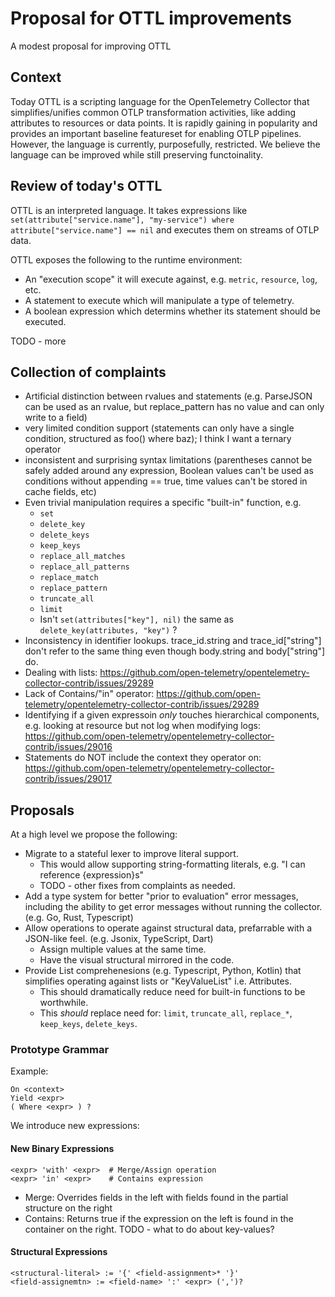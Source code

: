 # Proposal for OTTL improvements

A modest proposal for improving OTTL

## Context

Today OTTL is a scripting language for the OpenTelemetry Collector that simplifies/unifies common
OTLP transformation activities, like adding attributes to resources or data points. It is rapidly gaining in
popularity and provides an important baseline featureset for enabling OTLP pipelines. However, the
language is currently, purposefully, restricted. We believe the language can be improved while still preserving functoinality.

## Review of today's OTTL

OTTL is an interpreted language. It takes expressions like `set(attribute["service.name"], "my-service") where attribute["service.name"] == nil` and executes them on streams of OTLP data.

OTTL exposes the following to the runtime environment:

- An "execution scope" it will execute against, e.g. `metric`, `resource`, `log`, etc.
- A statement to execute which will manipulate a type of telemetry.
- A boolean expression which determins whether its statement should be executed.

TODO - more

## Collection of complaints

- Artificial distinction between rvalues and statements (e.g. ParseJSON can be used as an rvalue, but replace_pattern has no value and can only write to a field)
- very limited condition support (statements can only have a single condition, structured as foo() where baz); I think I want a ternary operator
- inconsistent and surprising syntax limitations (parentheses cannot be safely added around any expression, Boolean values can't be used as conditions without appending == true, time values can't be stored in cache fields, etc)
- Even trivial manipulation requires a specific "built-in" function, e.g.
  - `set`
  - `delete_key`
  - `delete_keys`
  - `keep_keys`
  - `replace_all_matches`
  - `replace_all_patterns`
  - `replace_match`
  - `replace_pattern`
  - `truncate_all`
  - `limit`
  - Isn't `set(attributes["key"], nil)` the same as `delete_key(attributes, "key")` ?
- Inconsistency in identifier lookups. trace_id.string and trace_id["string"] don't refer to the same thing
  even though body.string and body["string"] do.
- Dealing with lists: https://github.com/open-telemetry/opentelemetry-collector-contrib/issues/29289
- Lack of Contains/"in" operator: https://github.com/open-telemetry/opentelemetry-collector-contrib/issues/29289
- Identifying if a given expressoin *only* touches hierarchical components, e.g. looking at resource
  but not log when modifying logs: https://github.com/open-telemetry/opentelemetry-collector-contrib/issues/29016
- Statements do NOT include the context they operator on: https://github.com/open-telemetry/opentelemetry-collector-contrib/issues/29017

## Proposals

At a high level we propose the following:

- Migrate to a stateful lexer to improve literal support.
  - This would allow supporting string-formatting literals, e.g. "I can reference {expression}s"
  - TODO - other fixes from complaints as needed.
- Add a type system for better "prior to evaluation" error messages, including the ability to
  get error messages without running the collector. (e.g. Go, Rust, Typescript) 
- Allow operations to operate against structural data, prefarrable with a JSON-like feel. (e.g. Jsonix, TypeScript, Dart)
  - Assign multiple values at the same time.
  - Have the visual structural mirrored in the code.
- Provide List comprehenesions (e.g. Typescript, Python, Kotlin) that simplifies operating against
  lists or "KeyValueList" i.e. Attributes.
  - This should dramatically reduce need for built-in functions to be worthwhile.
  - This *should* replace need for: `limit`, `truncate_all`, `replace_*`, `keep_keys`, `delete_keys`.


### Prototype Grammar

Example:

```
On <context>
Yield <expr>
( Where <expr> ) ?
```

We introduce new expressions:

#### New Binary Expressions

```
<expr> 'with' <expr>  # Merge/Assign operation
<expr> 'in' <expr>    # Contains expression
```

- Merge: Overrides fields in the left with fields found in the partial structure on the right
- Contains: Returns true if the expression on the left is found in the container on the right.
  TODO - what to do about key-values?

#### Structural Expressions

```
<structural-literal> := '{' <field-assignment>* '}'
<field-assignemtn> := <field-name> ':' <expr> (',')?
```